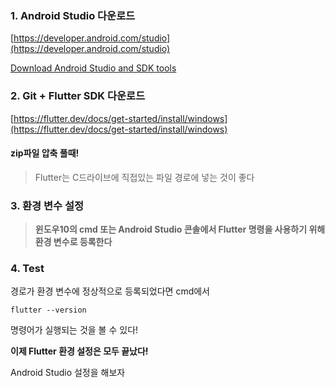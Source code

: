 ### 1\. Android Studio 다운로드

  
[https://developer.android.com/studio](https://developer.android.com/studio)

[Download Android Studio and SDK tools](https://developer.android.com/studio)

### 2\. Git + Flutter SDK 다운로드

[https://flutter.dev/docs/get-started/install/windows](https://flutter.dev/docs/get-started/install/windows)

#### zip파일 압축 풀때!

> Flutter는 C드라이브에 직접있는 파일 경로에 넣는 것이 좋다

### 3\. 환경 변수 설정

> **윈도우10의 cmd 또는 Android Studio 콘솔에서 Flutter 명령을 사용하기 위해 환경 변수로 등록한다**

### 4\. Test

경로가 환경 변수에 정상적으로 등록되었다면 cmd에서 

```
flutter --version
```

명령어가 실행되는 것을 볼 수 있다!

**이제 Flutter 환경 설정은 모두 끝났다!**

Android Studio 설정을 해보자